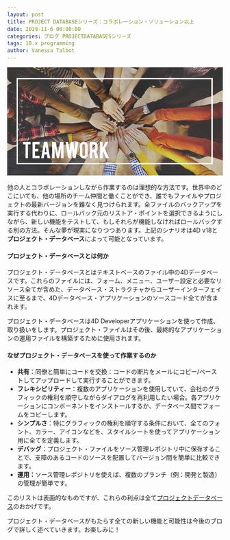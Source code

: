 ```yaml
---
layout: post
title: PROJECT DATABASEシリーズ：コラボレーション・ソリューション以上
date: 2019-11-6 00:00:00
categories: ブログ PROJECTDATABASESシリーズ
tags: 18.x programming
author: Vanessa Talbot
---
```


![project-database](/images/blog/11-06/teamwork.png)

他の人とコラボレーションしながら作業するのは理想的な方法です。世界中のどこにいても、他の場所のチーム仲間と働くことができ、誰でもファイルやプロジェクトの最新バージョンを難なく見つけられます。全ファイルのバックアップを実行する代わりに、ロールバック元のリストア・ポイントを選択できるようにしながら、新しい機能をテストして、もしそれらが機能しなければロールバックする別の方法。そんな夢が現実になりつつあります。上記のシナリオは4D v18と<strong>プロジェクト・データベース</strong>によって可能となっています。

#### プロジェクト・データベースとは何か
プロジェクト・データベースとはテキストベースのファイル中の4Dデータベースです。これらのファイルには、フォーム、メニュー、ユーザー設定と必要なリソース全てが含めた、データベース・ストラクチャからユーザーインターフェイスに至るまで、4Dデータベース・アプリケーションのソースコード全てが含まれます。

プロジェクト・データベースは4D Developerアプリケーションを使って作成、取り扱いをします。プロジェクト・ファイルはその後、最終的なアプリケーションの運用ファイルを構築するために使用されます。

#### なぜプロジェクト・データベースを使って作業するのか
* <strong>共有</strong>：同僚と簡単にコードを交換：コードの断片をメールにコピー/ペーストしてアップロードして実行することができます。
* <strong>フレキシビリティー</strong>：複数のアプリケーションを使用していて、会社のグラフィックの権利を順守しながらダイアログを再利用したい場合。各アプリケーションにコンポーネントをインストールするか、データベース間でフォームをコピーします。
* <strong>シンプルさ</strong>：特にグラフィックの権利を順守する条件において、全てのフォント、カラー、アイコンなどを、スタイルシートを使ってアプリケーション用に全てを定義します。
* <strong>デバッグ</strong>：プロジェクト・ファイルをソース管理レポジトリ中に保存することで、支障のあるコードのソースを配置してバージョン間を簡単に比較できます。
* <strong>運用：</strong>ソース管理レポジトリを使えば、複数のブランチ（例：開発と製造）の管理が簡単です。

このリストは表面的なものですが、これらの利点は全て<a href="https://developer.4d.com/docs/en/Project/overview.html"><span class="no translate command">プロジェクトデータベース</span></a>のおかげです。

プロジェクト・データベースがもたらす全ての新しい機能と可能性は今後のブログで詳しく述べていきます。お楽しみに！


